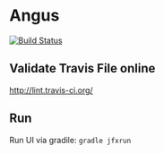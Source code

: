 # Angus

[![Build Status](https://travis-ci.org/Constantinuous/Angus.svg?branch=master)](https://travis-ci.org/Constantinuous/Angus)

## Validate Travis File online
http://lint.travis-ci.org/

## Run

Run UI via gradile: `gradle jfxrun`